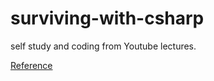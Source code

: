 # surviving-with-csharp
self study and coding from Youtube lectures.

[Reference](https://www.youtube.com/playlist?list=PLOKPEzlY4JKQNiHEQ4SDBxAFo9RDod8Tm)

